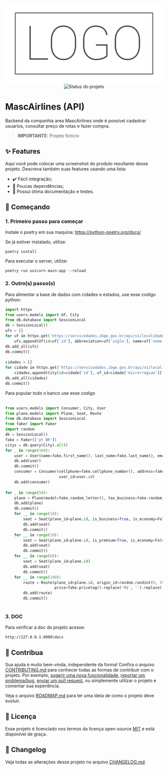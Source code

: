 <p align="center">
    <img width="800" src="docs/_media/logo.png" title="Logo do projeto"><br />
    <img src="https://img.shields.io/maintenance/yes/2023?style=for-the-badge" title="Status do projeto">
    </p>

# MascAirlines (API)

Backend da companhia area MascAirlines onde é possível cadastrar usuarios, consultar preço de rotas e fazer compra.
> **IMPORTANTE:** Projeto ficticio
> 
## ✨ Features

Aqui você pode colocar uma screenshot do produto resultante desse projeto. Descreva também suas features usando uma lista:

* ✔️ Fácil integração;
* 🥢 Poucas dependências;
* 🖖 Possui ótima documentação e testes.

## 🚀 Começando

### 1. Primeiro passo para começar

Instale o poetry em sua maquina:
https://python-poetry.org/docs/

Se já estiver instalado, utilize:

```
poetry install
```
 Para executar o server, utilize:
```shell
poetry run uvicorn main:app --reload
```

### 2. Outro(s) passo(s)

Para alimentar a base de dados com cidades e estados, use esse codigo python:

```python
import httpx
from users.models import Uf, City
from db.database import SessionLocal
db = SessionLocal()
ufs = []
for uf in httpx.get('https://servicodados.ibge.gov.br/api/v1/localidades/estados').json():
    ufs.append(Uf(id=uf['id'], abbreviation=uf['sigla'], name=uf['nome']))
db.add_all(ufs)
db.commit()

cidades = []
for cidade in httpx.get('https://servicodados.ibge.gov.br/api/v1/localidades/municipios').json():
    cidades.append(City(id=cidade['id'], uf_id=cidade['microrregiao']['mesorregiao']['UF']['id'], name=cidade['nome']))
db.add_all(cidades)
db.commit()

```
Para popular todo o banco use esse codigo
```python

from users.models import Consumer, City, User
from plane.models import Plane, Seat, Route
from db.database import SessionLocal
from faker import Faker
import random
db = SessionLocal()
fake = Faker(['pt_BR'])
citys = db.query(City).all()
for _ in range(100):
    user = User(name=fake.first_name(), last_name=fake.last_name(), email=fake.email(), password=fake.random_int(max=3))
    db.add(user)
    db.commit()
    consumer = Consumer(cellphone=fake.cellphone_number(), address=fake.address(), city_id=random.randint(0, 5570),
                        user_id=user.id)
    db.add(consumer)

for _ in range(50):
    plane = Plane(model=fake.random_letter(), tax_business=fake.random_int(max=3), tax_premium=fake.random_int(max=3))
    db.add(plane)
    db.commit()
    for __ in range(10):
        seat = Seat(plane_id=plane.id, is_business=True, is_economy=False)
        db.add(seat)
        db.commit()
    for __ in range(10):
        seat = Seat(plane_id=plane.id, is_premium=True, is_economy=False)
        db.add(seat)
        db.commit()
    for __ in range(60):
        seat = Seat(plane_id=plane.id)
        db.add(seat)
        db.commit()
    for __ in range(100):
        route = Route(plane_id=plane.id, origin_id=random.randint(0, 5570), destiny_id=random.randint(0, 5570),
                      price=fake.pricetag().replace('R$', '').replace('.', '').replace(',', '.'), depart=fake.future_datetime(), arrival=fake.future_datetime())
        db.add(route)
        db.commit()
        

```
### 3. DOC
Para verificar a doc do projeto acesse:

```http request
http://127.0.0.1:8000\docs
```
## 🤝 Contribua

Sua ajuda é muito bem-vinda, independente da forma! Confira o arquivo [CONTRIBUTING.md](CONTRIBUTING.md) para conhecer todas as formas de contribuir com o projeto. Por exemplo, [sugerir uma nova funcionalidade](https://github.com/ccuffs/template/issues/new?assignees=&labels=&template=feature_request.md&title=), [reportar um problema/bug](https://github.com/ccuffs/template/issues/new?assignees=&labels=bug&template=bug_report.md&title=), [enviar um pull request](https://github.com/ccuffs/hacktoberfest/blob/master/docs/tutorial-pull-request.md), ou simplemente utilizar o projeto e comentar sua experiência.

Veja o arquivo [ROADMAP.md](ROADMAP.md) para ter uma ideia de como o projeto deve evoluir.


## 🎫 Licença

Esse projeto é licenciado nos termos da licença open-source [MIT](https://choosealicense.com/licenses/mit) e está disponível de graça.

## 🧬 Changelog

Veja todas as alterações desse projeto no arquivo [CHANGELOG.md](CHANGELOG.md).
